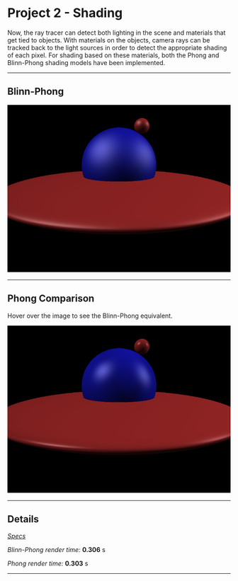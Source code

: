 Project 2 - Shading
===================

Now, the ray tracer can detect both lighting in the scene and materials that get tied to objects. With materials on the objects, camera rays can be tracked back to the light sources in order to detect the appropriate shading of each pixel. For shading based on these materials, both the Phong and Blinn-Phong shading models have been implemented.


- - -


Blinn-Phong
-----------

![](images/prj2/blinn-phong.png)

- - -

Phong Comparison
----------------

Hover over the image to see the Blinn-Phong equivalent. 

![](images/prj2/phong.png)

- - -

Details
-------

[*Specs*](specs.html)

*Blinn-Phong render time:* **0.306** s

*Phong render time:* **0.303** s

- - -
